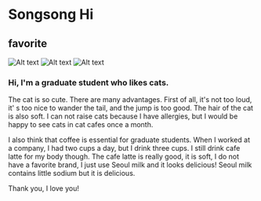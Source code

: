 # Songsong Hi
## favorite
![Alt text](/imgs/images.jpg "caffe latte")
![Alt text](/imgs/kitten.jpg "kitten")
![Alt text](/imgs/kitten2.jpg "kitten2")
### Hi, I'm a graduate student who likes cats.
The cat is so cute.
There are many advantages.
First of all, it's not too loud, 
it' s too nice to wander the tail, and the jump is too good.
The hair of the cat is also soft.
I can not raise cats because I have allergies, 
but I would be happy to see cats in cat cafes once a month.

I also think that coffee is essential for graduate students.
When I worked at a company, I had two cups a day, but I drink three cups. 
I still drink cafe latte for my body though. 
The cafe latte is really good, it is soft, I do not have a favorite brand, 
I just use Seoul milk and it looks delicious! 
Seoul milk contains little sodium but it is delicious.

Thank you, I love you!
